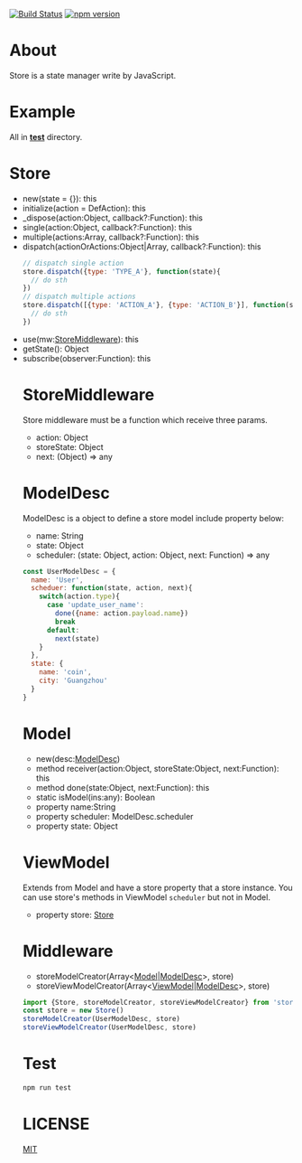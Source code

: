 [![Build Status](https://travis-ci.org/CoinXu/store.svg?branch=master)](https://travis-ci.org/CoinXu/store)
[![npm version](https://badge.fury.io/js/sugo-store.svg)](https://badge.fury.io/js/sugo-store)

# About
Store is a state manager write by JavaScript.

# Example
All in [__test__](https://github.com/CoinXu/store/tree/master/__test__) directory.

# Store

+ new(state = {}): this
+ initialize(action = DefAction): this
+ _dispose(action:Object, callback?:Function): this
+ single(action:Object, callback?:Function): this
+ multiple(actions:Array<Object>, callback?:Function): this
+ dispatch(actionOrActions:Object|Array<Object>, callback?:Function): this
  ```js
  // dispatch single action
  store.dispatch({type: 'TYPE_A'}, function(state){
    // do sth
  })
  // dispatch multiple actions
  store.dispatch([{type: 'ACTION_A'}, {type: 'ACTION_B'}], function(state) {
    // do sth
  })
  ```
+ use(mw:[StoreMiddleware](#storemiddleware)): this
+ getState(): Object
+ subscribe(observer:Function): this

# StoreMiddleware
Store middleware must be a function which receive three params.

+ action: Object
+ storeState: Object
+ next: (Object) => any

# ModelDesc
ModelDesc is a object to define a store model include property below:

+ name: String
+ state: Object
+ scheduler: (state: Object, action: Object, next: Function) => any

```js
const UserModelDesc = {
  name: 'User',
  scheduer: function(state, action, next){
    switch(action.type){
      case 'update_user_name':
        done({name: action.payload.name})
        break
      default:
        next(state)
    }
  },
  state: {
    name: 'coin',
    city: 'Guangzhou'
  }
}
```

# Model

+ new(desc:[ModelDesc](#modeldesc))
+ method receiver(action:Object, storeState:Object, next:Function): this
+ method done(state:Object, next:Function): this
+ static isModel(ins:any): Boolean
+ property name:String
+ property scheduler: ModelDesc.scheduler
+ property state: Object

# ViewModel
Extends from Model and have a store property that a store instance.
You can use store's methods in ViewModel `scheduler` but not in Model.

+ property store: [Store](#store)

# Middleware

+ storeModelCreator(Array<[Model](#model)|[ModelDesc](#modeldesc)>, store)
+ storeViewModelCreator(Array<[ViewModel](#viewmodel)|[ModelDesc](#modeldesc)>, store)

```js
import {Store, storeModelCreator, storeViewModelCreator} from 'store'
const store = new Store()
storeModelCreator(UserModelDesc, store)
storeViewModelCreator(UserModelDesc, store)
```

# Test
```bash
npm run test
```

# LICENSE
[MIT](https://opensource.org/licenses/MIT)
